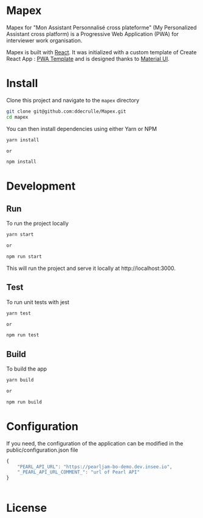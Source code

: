 # Mapex

Mapex for "Mon Assistant Personnalisé cross plateforme" (My Personalized Assistant cross platform) is a Progressive Web Application (PWA) for interviewer work organisation. 

Mapex is built with [React](https://reactjs.org/). It was initialized with a custom template of Create React App : [PWA Template](https://www.npmjs.com/package/cra-template-pwa) and is designed thanks to [Material UI](https://material-ui.com/).

# Install 
Clone this project and navigate to the `mapex` directory

```bash
git clone git@github.com:ddecrulle/Mapex.git
cd mapex
 ```
You can then install dependencies using either Yarn or NPM
```bash
yarn install

or 

npm install
```

# Development
## Run
To run the project locally 
```bash
yarn start 

or 

npm run start
```
This will run the project and serve it locally at http://localhost:3000.

## Test
To run unit tests with jest

```bash
yarn test 

or 

npm run test
```
## Build

To build the app 

```bash
yarn build 

or 

npm run build
```

# Configuration

If you need, the configuration of the application can be modified in the public/configuration.json file 

```javascript
{
    "PEARL_API_URL": "https://pearljam-bo-demo.dev.insee.io",
    "_PEARL_API_URL_COMMENT_": "url of Pearl API"
}
    
```

# License
